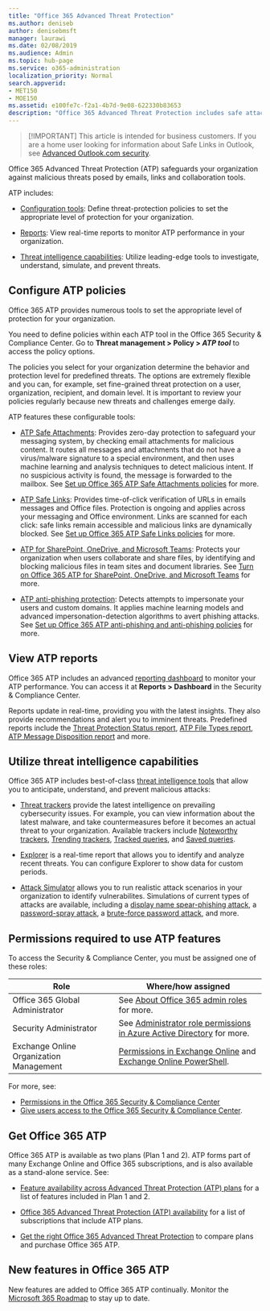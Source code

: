 ```yaml
---
title: "Office 365 Advanced Threat Protection"
ms.author: deniseb
author: denisebmsft
manager: laurawi
ms.date: 02/08/2019
ms.audience: Admin
ms.topic: hub-page
ms.service: o365-administration
localization_priority: Normal
search.appverid:
- MET150
- MOE150
ms.assetid: e100fe7c-f2a1-4b7d-9e08-622330b83653
description: "Office 365 Advanced Threat Protection includes safe attachments, safe links, advanced anti-phishing tools, reporting tools and threat intelligence capabilities."
---
```

>[!IMPORTANT] This article is intended for business customers. If you are a home user looking for information about Safe Links in Outlook, see [Advanced Outlook.com security](https://support.office.com/en-us/article/advanced-outlook-com-security-for-office-365-subscribers-882d2243-eab9-4545-a58a-b36fee4a46e2).

Office 365 Advanced Threat Protection (ATP) safeguards your organization against malicious threats posed by emails, links and collaboration tools. 

ATP includes:

- [Configuration tools](#configure-atp-policies): Define threat-protection policies to set the appropriate level of protection for your organization. 

- [Reports](#view-atp-reports): View real-time reports to monitor ATP performance in your organization. 

- [Threat intelligence capabilities](#utilize-threat-intelligence-capabilities): Utilize leading-edge tools to investigate, understand, simulate, and prevent threats. 
 

## Configure ATP policies

Office 365 ATP provides numerous tools to set the appropriate level of protection for your organization. 

You need to define policies within each ATP tool in the Office 365 Security & Compliance Center. Go to **Threat management > Policy > _ATP tool_** to access the policy options. 

The policies you select for your organization determine the behavior and protection level for predefined threats. The options are extremely flexible and you can, for example, set fine-grained threat protection on a user, organization, recipient, and domain level. It is important to review your policies regularly because new threats and challenges emerge daily.  

ATP features these configurable tools:

- [ATP Safe Attachments](atp-safe-attachments.md): Provides zero-day protection to safeguard your messaging system, by checking email attachments for malicious content. It routes all messages and attachments that do not have a virus/malware signature to a special environment, and then uses machine learning and analysis techniques to detect malicious intent. If no suspicious activity is found, the message is forwarded to the mailbox. See [Set up Office 365 ATP Safe Attachments policies](set-up-atp-safe-attachments-policies.md) for more.

- [ATP Safe Links](atp-safe-links.md): Provides time-of-click verification of URLs in emails messages and Office files. Protection is ongoing and applies across your messaging and Office environment. Links are scanned for each click: safe links remain accessible and malicious links are dynamically blocked. See [Set up Office 365 ATP Safe Links policies](https://docs.microsoft.com/en-us/office365/securitycompliance/set-up-atp-safe-links-policies) for more. 


- [ATP for SharePoint, OneDrive, and Microsoft Teams](atp-for-spo-odb-and-teams.md): Protects your organization when users collaborate and share files, by identifying and blocking malicious files in team sites and document libraries. See [Turn on Office 365 ATP for SharePoint, OneDrive, and Microsoft Teams](turn-on-atp-for-spo-odb-and-teams.md) for more. 


- [ATP anti-phishing protection](atp-anti-phishing.md): Detects attempts to impersonate your users and custom domains. It applies machine learning models and advanced impersonation-detection algorithms to avert phishing attacks. See [Set up Office 365 ATP anti-phishing and anti-phishing policies](set-up-anti-phishing-policies.md) for more.


## View ATP reports

Office 365 ATP includes an advanced [reporting dashboard](view-reports-for-atp.md) to monitor your ATP performance. You can access it at **Reports > Dashboard** in the Security & Compliance Center. 

Reports update in real-time, providing you with the latest insights. They also provide recommendations and alert you to imminent threats. Predefined reports include the [Threat Protection Status report](view-reports-for-atp.md#threat-protection-status-report), [ATP File Types report](view-reports-for-atp.md#atp-file-types-report), [ATP Message Disposition report](view-reports-for-atp.md#atp-message-disposition-report) and more. 

## Utilize threat intelligence capabilities

Office 365 ATP includes best-of-class [threat intelligence tools](office-365-ti.md) that allow you to anticipate, understand, and prevent malicious attacks:

- [Threat trackers](threat-trackers.md) provide the latest intelligence on prevailing cybersecurity issues. For example, you can view information about the latest malware, and take countermeasures before it becomes an actual threat to your organization. Available trackers include [Noteworthy trackers](threat-trackers.md#notey), [Trending trackers](threat-trackers.md#trending), [Tracked queries](threat-trackers.md#trackedq), and [Saved queries](threat-trackers.md#savedq).

- [Explorer](use-explorer-in-security-and-compliance.md) is a real-time report that allows you to identify and analyze recent threats. You can configure Explorer to show data for custom periods.

- [Attack Simulator](attack-simulator.md) allows you to run realistic attack scenarios in your organization to identify vulnerabilites. Simulations of current types of attacks are available, including a [display name spear-phishing attack](attack-simulator#spearphish), a [password-spray attack](attack-simulator#passwordspray.md), a [brute-force password attack](attack-simulator#bruteforce), and more.
    
  
## Permissions required to use ATP features

To access the Security & Compliance Center, you must be assigned one of these roles:

|Role  |Where/how assigned  |
|---------|---------|
|Office 365 Global Administrator |See [About Office 365 admin roles](https://docs.microsoft.com/office365/admin/add-users/about-admin-roles) for more.|
|Security Administrator |See [Administrator role permissions in Azure Active Directory](https://docs.microsoft.com/en-us/azure/active-directory/users-groups-roles/directory-assign-admin-roles) for more.|
|Exchange Online Organization Management |[Permissions in Exchange Online](https://docs.microsoft.com/en-us/exchange/permissions-exo/permissions-exo) and [Exchange Online PowerShell](https://docs.microsoft.com/powershell/exchange/exchange-online/exchange-online-powershell?view=exchange-ps).|

For more, see:

- [Permissions in the Office 365 Security & Compliance Center](permissions-in-the-security-and-compliance-center.md) 
- [Give users access to the Office 365 Security & Compliance Center](grant-access-to-the-security-and-compliance-center.md).


## Get Office 365 ATP

Office 365 ATP is available as two plans (Plan 1 and 2). ATP forms part of many Exchange Online and Office 365 subscriptions, and is also available as a stand-alone service. See:

- [Feature availability across Advanced Threat Protection (ATP) plans](https://docs.microsoft.com/en-us/office365/servicedescriptions/office-365-advanced-threat-protection-service-description#feature-availability-across-advanced-threat-protection-atp-plans) for a list of features included in Plan 1 and 2.

- [Office 365 Advanced Threat Protection (ATP) availability](https://docs.microsoft.com/en-us/office365/servicedescriptions/office-365-advanced-threat-protection-service-description#office-365-advanced-threat-protection-atp-availability) for a list of subscriptions that include ATP plans.

- [Get the right Office 365 Advanced Threat Protection](https://products.office.com/en-us/exchange/advance-threat-protection#pmg-allup-content) to compare plans and purchase Office 365 ATP.


## New features in Office 365 ATP

New features are added to Office 365 ATP continually. Monitor the [Microsoft 365 Roadmap](https://www.microsoft.com/en-us/microsoft-365/roadmap?filters=&searchterms=advanced%2Cthreat%2Cprotection) to stay up to date.
